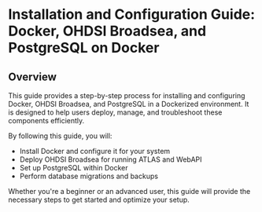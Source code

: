 # Installation and Configuration Guide: Docker, OHDSI Broadsea, and PostgreSQL on Docker

## Overview

This guide provides a step-by-step process for installing and configuring Docker, OHDSI Broadsea, and PostgreSQL in a Dockerized environment. It is designed to help users deploy, manage, and troubleshoot these components efficiently. 

By following this guide, you will:
- Install Docker and configure it for your system
- Deploy OHDSI Broadsea for running ATLAS and WebAPI
- Set up PostgreSQL within Docker
- Perform database migrations and backups

Whether you're a beginner or an advanced user, this guide will provide the necessary steps to get started and optimize your setup.

